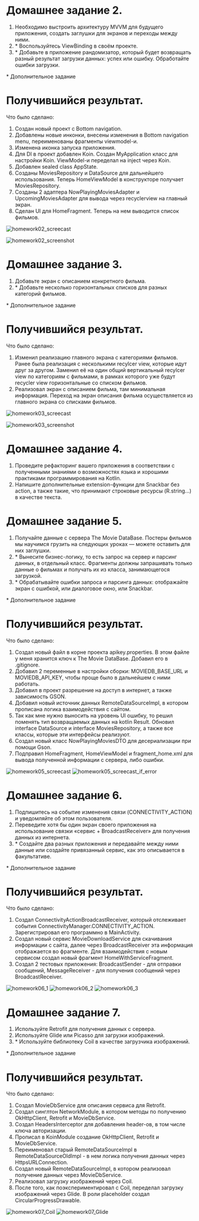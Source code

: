 # Домашнее задание 2.
1. Необходимо выстроить архитектуру MVVM для будущего приложения, создать заглушки для экранов и переходы между ними.
2. \* Воспользуйтесь ViewBinding в своём проекте.
3. \* Добавьте в приложение рандомизатор, который будет возвращать разный результат загрузки данных: успех или ошибку. Обработайте ошибки загрузки.

\* Дополнительное задание

# Получившийся результат.

Что было сделано:
1. Создан новый проект с Bottom navigation.
2. Добавлены новые инконки, внесены изменения в Bottom navigation menu, переименованы фрагменты viewmodel-и.
3. Изменена иконка запуска приложения.
4. Для DI в проект добавлен Koin. Создан MyApplication класс для настройки Koin. ViewModel-и переделал на inject через Koin.
5. Добавлен sealed class AppState.
6. Созданы MoviesRepository и DataSource для дальнейшего использования. Теперь HomeViewModel в конструкторе получает MoviesRepository.
7. Созданы 2 адаптера NowPlayingMoviesAdapter и UpcomingMoviesAdapter для вывода через recyclerview на главный экран. 
8. Сделан UI для HomeFragment. Теперь на нем выводится список фильмов.  

![homework02_screecast](images/homework02_screencast_1.gif)

![homework02_screenshot](images/homework02_screenshot_1.jpg)

# Домашнее задание 3.
1. Добавьте экран с описанием конкретного фильма.
2. \* Добавьте несколько горизонтальных списков для разных категорий фильмов.

\* Дополнительное задание

# Получившийся результат.

Что было сделано:
1. Изменил реализацию главного экрана с категориями фильмов. Ранее была реализация с несколькими recylcer view, которые идут друг за другом. Заменил её на один общий вертикальный recylcer view по категориям с фильмами, в рамках которого уже будут recycler view горизонтальные со списком фильмов.
2. Реализовал экран с описанием фильма, там минимальная информация. Переход на экран описания фильма осуществляется из главного экрана со списками фильмов.

![homework03_screecast](images/homework03_screencast.gif)

![homework03_screenshot](images/homework03_screenshot.jpg)

# Домашнее задание 4.
1. Проведите рефакторинг вашего приложения в соответствии с полученными знаниями о возможностях языка и хорошими практиками программирования на Kotlin.
2. Напишите дополнительные extension-функции для Snackbar без action, а также такие, что принимают строковые ресурсы (R.string...) в качестве текста. 

# Домашнее задание 5.
1. Получайте данные с сервера The Movie DataBase. Постеры фильмов мы научимся грузить на следующих уроках — можете оставить для них заглушки.
2. \* Вынесите бизнес-логику, то есть запрос на сервер и парсинг данных, в отдельный класс. Фрагменты должны запрашивать только данные о фильмах и получать их из класса, занимающегося загрузкой.
3. \* Обрабатывайте ошибки запроса и парсинга данных: отображайте экран с ошибкой, или диалоговое окно, или Snackbar.

\* Дополнительное задание

# Получившийся результат.

Что было сделано:
1. Создал новый файл в корне проекта apikey.properties. В этом файле у меня хранится ключ к The Movie DataBase. Добавил его в .gitignore.
2. Добавил 2 переменные в настройки сборки: MOVIEDB_BASE_URL и MOVIEDB_API_KEY, чтобы проще было в дальнейшем с ними работать.
3. Добавил в проект разрешение на доступ в интернет, а также зависимость GSON.
4. Добавил новый источник данных RemoteDataSourceImpl, в котором прописана логика взаимодействия с сайтом.
5. Так как мне нужно выносить на уровень UI ошибку, то решил поменять тип возвращаемых данных на kotlin Result. Обновил interface DataSource и interface MoviesRepository, а также все классы, которые эти интерфейсы реализуют.
6. Создал новый класс NowPlayingMoviesDTO для десериализации при помощи Gson.
7. Подправил HomeFragment, HomeViewModel и fragment_home.xml для вывода полученной информации с сервера, либо ошибки.

![homework05_screecast](images/homework05_screencast_1.gif)
![homework05_screecast_if_error](images/homework05_screencast_2.gif)

# Домашнее задание 6.
1. Подпишитесь на событие изменения связи (CONNECTIVITY_ACTION) и уведомляйте об этом пользователя.
2. Переведите хотя бы один экран своего приложения на использование связки «сервис + BroadcastReceiver» для получения данных из интернета.
3. \* Создайте два разных приложения и передавайте между ними данные или создайте привязанный сервис, как это описывается в факультативе.

\* Дополнительное задание

# Получившийся результат.

Что было сделано:
1. Создал ConnectivityActionBroadcastReceiver, который отслеживает события ConnectivityManager.CONNECTIVITY_ACTION. Зарегистрировал его программно в MainActivity.
2. Создал новый сервис MovieDownloadService для скачивания информации с сайта, далее через BroadcastReceiver эта информация отображается во фрагменте. Для взаимодействия с новым сервисом создал новый фрагмент HomeWithServiceFragment.
3. Создал 2 тестовых приложения: BroadcastSender - для отправки сообщений, MessageReceiver - для получения сообщений через BroadcastReceiver.

![homework06_1](images/homework06_1.gif)
![homework06_2](images/homework06_2.gif)
![homework06_3](images/homework06_3.gif)

# Домашнее задание 7.
1. Используйте Retrofit для получения данных с сервера.
2. Используйте Glide или Picasso для загрузки изображений.
3. \* Используйте библиотеку Coil в качестве загрузчика изображений.

\* Дополнительное задание

# Получившийся результат.

Что было сделано:
1. Создал MovieDbService для описания сервиса для Retrofit.
2. Создал синглтон NetworkModule, в котором методы по получению OkHttpClient, Retrofit и MovieDbService.
3. Создал HeadersInterceptor для добавления header-ов, в том числе ключа авторизации.
4. Прописал в KoinModule создание OkHttpClient, Retrofit и MovieDbService.
5. Переименовал старый RemoteDataSourceImpl в RemoteDataSourceOldImpl - в нем логика получения данных через HttpsURLConnection.
6. Создал новый RemoteDataSourceImpl, в котором реализовал получение данных через MovieDbService.
7. Реализовал загрузку изображений через Coil.
8. После того, как поэкспериментировал с Coil, переделал загрузку изображений через Glide. В роли placeholder создал CircularProgressDrawable.

![homework07_Coil](images/homework07_Coil.gif)
![homework07_Glide](images/homework07_Glide.gif)